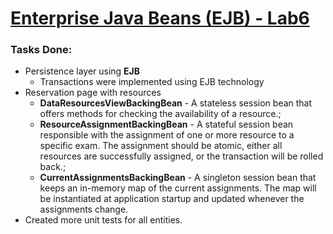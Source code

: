 # [Enterprise Java Beans (EJB) - Lab6](https://profs.info.uaic.ro/~acf/tj/labs/lab_06.html)

### Tasks Done:
- Persistence layer using **EJB**
    - Transactions were implemented using EJB technology
- Reservation page with resources
    - **DataResourcesViewBackingBean** - A stateless session bean that offers methods for checking the availability of a resource.;
    - **ResourceAssignmentBackingBean** - A stateful session bean responsible with the assignment of one or more resource to a specific exam. The assignment should be atomic, either all resources are successfully assigned, or the transaction will be rolled back.;
    - **CurrentAssignmentsBackingBean** - A singleton session bean that keeps an in-memory map of the current assignments. The map will be instantiated at application startup and updated whenever the assignments change.
- Created more unit tests for all entities.
